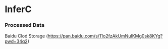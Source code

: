 # InferC


### Processed Data

Baidu Clod Storage (https://pan.baidu.com/s/11o2fzAkUmNuIKMg0sk8KYg?pwd=34q2)



